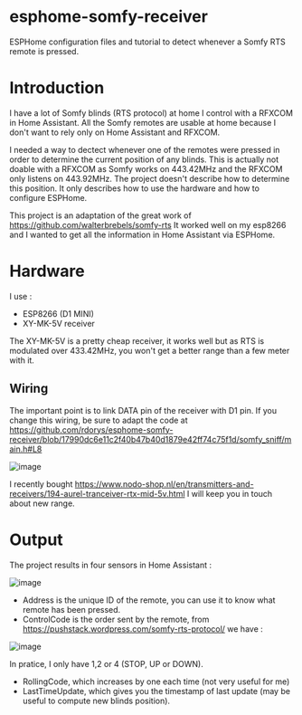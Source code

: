 # esphome-somfy-receiver
ESPHome configuration files and tutorial to detect whenever a Somfy RTS remote is pressed.

# Introduction
I have a lot of Somfy blinds (RTS protocol) at home I control with a RFXCOM in Home Assistant.
All the Somfy remotes are usable at home because I don't want to rely only on Home Assistant and RFXCOM.

I needed a way to dectect whenever one of the remotes were pressed in order to determine the current position of any blinds.
This is actually not doable with a RFXCOM as Somfy works on 443.42MHz and the RFXCOM only listens on 443.92MHz.
The project doesn't describe how to determine this position. It only describes how to use the hardware and how to configure ESPHome.

This project is an adaptation of the great work of https://github.com/walterbrebels/somfy-rts
It worked well on my esp8266 and I wanted to get all the information in Home Assistant via ESPHome.

# Hardware

I use : 
- ESP8266 (D1 MINI)
- XY-MK-5V receiver

The XY-MK-5V is a pretty cheap receiver, it works well but as RTS is modulated over 433.42MHz, you won't get a better range than a few meter with it.
## Wiring

The important point is to link DATA pin of the receiver with D1 pin.
If you change this wiring, be sure to adapt the code at https://github.com/rdorys/esphome-somfy-receiver/blob/17990dc6e11c2f40b47b40d1879e42ff74c75f1d/somfy_sniff/main.h#L8

![image](https://user-images.githubusercontent.com/46494654/210221803-fdbf3ddf-060e-404d-a9fd-691217b232d8.png)



I recently bought https://www.nodo-shop.nl/en/transmitters-and-receivers/194-aurel-tranceiver-rtx-mid-5v.html
I will keep you in touch about new range.

# Output
The project results in four sensors in Home Assistant :

![image](https://user-images.githubusercontent.com/46494654/210219960-e3497f3b-1e02-4e0e-866b-e682c9d68c0d.png)

- Address is the unique ID of the remote, you can use it to know what remote has been pressed.
- ControlCode is the order sent by the remote, from https://pushstack.wordpress.com/somfy-rts-protocol/ we have :

![image](https://user-images.githubusercontent.com/46494654/210218489-eafac4cf-3a19-4746-b353-35d43748a5f3.png)

In pratice, I only have 1,2 or 4 (STOP, UP or DOWN).
- RollingCode, which increases by one each time (not very useful for me)
- LastTimeUpdate, which gives you the timestamp of last update (may be useful to compute new blinds position).
